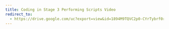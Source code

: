 ```yaml
---
title: Coding in Stage 3 Performing Scripts Video
redirect_to:
  - https://drive.google.com/uc?export=view&id=1894M9TQVC2p0-CYrTybrf0rjpUZUzc9p
---
```

